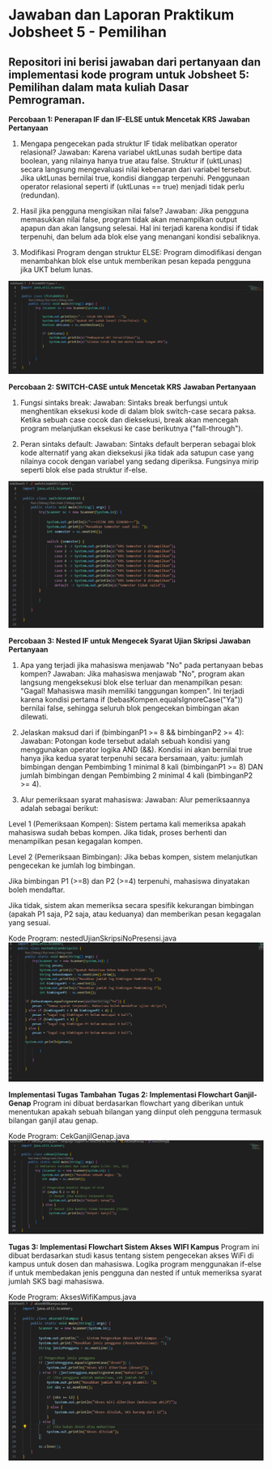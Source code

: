 # Jawaban dan Laporan Praktikum Jobsheet 5 - Pemilihan #
## Repositori ini berisi jawaban dari pertanyaan dan implementasi kode program untuk Jobsheet 5: Pemilihan dalam mata kuliah Dasar Pemrograman. ##

**Percobaan 1: Penerapan IF dan IF-ELSE untuk Mencetak KRS**
__Jawaban Pertanyaan__

1. Mengapa pengecekan pada struktur IF tidak melibatkan operator relasional?
Jawaban: Karena variabel uktLunas sudah bertipe data boolean, yang nilainya hanya true atau false. Struktur if (uktLunas) secara langsung mengevaluasi nilai kebenaran dari variabel tersebut. Jika uktLunas bernilai true, kondisi dianggap terpenuhi. Penggunaan operator relasional seperti if (uktLunas == true) menjadi tidak perlu (redundan).

2. Hasil jika pengguna mengisikan nilai false?
Jawaban: Jika pengguna memasukkan nilai false, program tidak akan menampilkan output apapun dan akan langsung selesai. Hal ini terjadi karena kondisi if tidak terpenuhi, dan belum ada blok else yang menangani kondisi sebaliknya.

3. Modifikasi Program dengan struktur ELSE:
Program dimodifikasi dengan menambahkan blok else untuk memberikan pesan kepada pengguna jika UKT belum lunas.

![alt text](image.png)

**Percobaan 2: SWITCH-CASE untuk Mencetak KRS**
__Jawaban Pertanyaan__
1. Fungsi sintaks break:
Jawaban: Sintaks break berfungsi untuk menghentikan eksekusi kode di dalam blok switch-case secara paksa. Ketika sebuah case cocok dan dieksekusi, break akan mencegah program melanjutkan eksekusi ke case berikutnya ("fall-through").

2. Peran sintaks default:
Jawaban: Sintaks default berperan sebagai blok kode alternatif yang akan dieksekusi jika tidak ada satupun case yang nilainya cocok dengan variabel yang sedang diperiksa. Fungsinya mirip seperti blok else pada struktur if-else.

![alt text](image-1.png)

**Percobaan 3: Nested IF untuk Mengecek Syarat Ujian Skripsi**
__Jawaban Pertanyaan__
1. Apa yang terjadi jika mahasiswa menjawab "No" pada pertanyaan bebas kompen?
Jawaban: Jika mahasiswa menjawab "No", program akan langsung mengeksekusi blok else terluar dan menampilkan pesan: "Gagal! Mahasiswa masih memiliki tanggungan kompen". Ini terjadi karena kondisi pertama if (bebasKompen.equalsIgnoreCase("Ya")) bernilai false, sehingga seluruh blok pengecekan bimbingan akan dilewati.



2. Jelaskan maksud dari if (bimbinganP1 >= 8 && bimbinganP2 >= 4):
Jawaban: Potongan kode tersebut adalah sebuah kondisi yang menggunakan operator logika AND (&&). Kondisi ini akan bernilai true hanya jika kedua syarat terpenuhi secara bersamaan, yaitu: jumlah bimbingan dengan Pembimbing 1 minimal 8 kali (bimbinganP1 >= 8) DAN jumlah bimbingan dengan Pembimbing 2 minimal 4 kali (bimbinganP2 >= 4).

3. Alur pemeriksaan syarat mahasiswa:
Jawaban: Alur pemeriksaannya adalah sebagai berikut:

Level 1 (Pemeriksaan Kompen): Sistem pertama kali memeriksa apakah mahasiswa sudah bebas kompen. Jika tidak, proses berhenti dan menampilkan pesan kegagalan kompen.

Level 2 (Pemeriksaan Bimbingan): Jika bebas kompen, sistem melanjutkan pengecekan ke jumlah log bimbingan.

Jika bimbingan P1 (>=8) dan P2 (>=4) terpenuhi, mahasiswa dinyatakan boleh mendaftar.

Jika tidak, sistem akan memeriksa secara spesifik kekurangan bimbingan (apakah P1 saja, P2 saja, atau keduanya) dan memberikan pesan kegagalan yang sesuai.

Kode Program: nestedUjianSkripsiNoPresensi.java
![alt text](image-2.png)

**Implementasi Tugas Tambahan**
__Tugas 2: Implementasi Flowchart Ganjil-Genap__
Program ini dibuat berdasarkan flowchart yang diberikan untuk menentukan apakah sebuah bilangan yang diinput oleh pengguna termasuk bilangan ganjil atau genap.


Kode Program: CekGanjilGenap.java
![alt text](image-3.png)

__Tugas 3: Implementasi Flowchart Sistem Akses WIFI Kampus__
Program ini dibuat berdasarkan studi kasus tentang sistem pengecekan akses WiFi di kampus untuk dosen dan mahasiswa. Logika program menggunakan if-else if untuk membedakan jenis pengguna dan nested if untuk memeriksa syarat jumlah SKS bagi mahasiswa.

Kode Program: AksesWifiKampus.java
![alt text](image-4.png)
